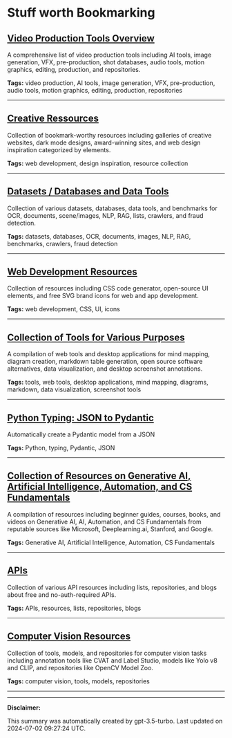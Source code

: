 # Stuff worth Bookmarking

## [Video Production Tools Overview](./videography.md)

A comprehensive list of video production tools including AI tools, image generation, VFX, pre-production, shot databases, audio tools, motion graphics, editing, production, and repositories.

**Tags:** video production, AI tools, image generation, VFX, pre-production, audio tools, motion graphics, editing, production, repositories

---

## [Creative Ressources](./creative.md)

Collection of bookmark-worthy resources including galleries of creative websites, dark mode designs, award-winning sites, and web design inspiration categorized by elements.

**Tags:** web development, design inspiration, resource collection

---

## [Datasets / Databases and Data Tools](./data.md)

Collection of various datasets, databases, data tools, and benchmarks for OCR, documents, scene/images, NLP, RAG, lists, crawlers, and fraud detection.

**Tags:** datasets, databases, OCR, documents, images, NLP, RAG, benchmarks, crawlers, fraud detection

---

## [Web Development Resources](./web-development.md)

Collection of resources including CSS code generator, open-source UI elements, and free SVG brand icons for web and app development.

**Tags:** web development, CSS, UI, icons

---

## [Collection of Tools for Various Purposes](./tools.md)

A compilation of web tools and desktop applications for mind mapping, diagram creation, markdown table generation, open source software alternatives, data visualization, and desktop screenshot annotations.

**Tags:** tools, web tools, desktop applications, mind mapping, diagrams, markdown, data visualization, screenshot tools

---

## [Python Typing: JSON to Pydantic](./python.md)

Automatically create a Pydantic model from a JSON

**Tags:** Python, typing, Pydantic, JSON

---

## [Collection of Resources on Generative AI, Artificial Intelligence, Automation, and CS Fundamentals](./learning.md)

A compilation of resources including beginner guides, courses, books, and videos on Generative AI, AI, Automation, and CS Fundamentals from reputable sources like Microsoft, Deeplearning.ai, Stanford, and Google.

**Tags:** Generative AI, Artificial Intelligence, Automation, CS Fundamentals

---

## [APIs](./api.md)

Collection of various API resources including lists, repositories, and blogs about free and no-auth-required APIs.

**Tags:** APIs, resources, lists, repositories, blogs

---

## [Computer Vision Resources](./computer-vision.md)

Collection of tools, models, and repositories for computer vision tasks including annotation tools like CVAT and Label Studio, models like Yolo v8 and CLIP, and repositories like OpenCV Model Zoo.

**Tags:** computer vision, tools, models, repositories

---

---

**Disclaimer:**

This summary was automatically created by gpt-3.5-turbo. Last updated on 2024-07-02 09:27:24 UTC.
